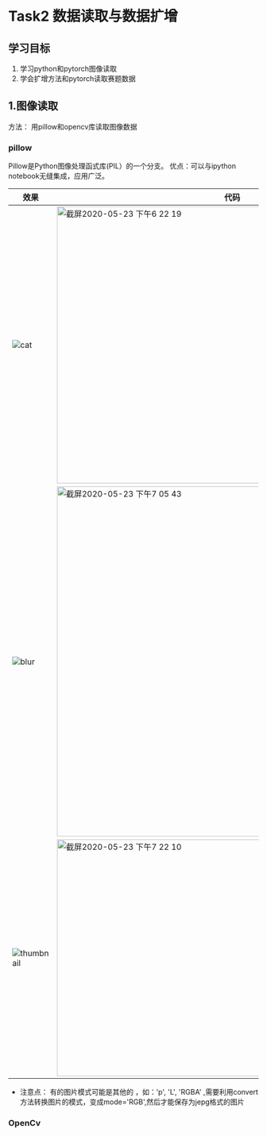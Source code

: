 # Task2 数据读取与数据扩增

## 学习目标
1. 学习python和pytorch图像读取
2. 学会扩增方法和pytorch读取赛题数据


## 1.图像读取
方法： 用pillow和opencv库读取图像数据

### pillow
Pillow是Python图像处理函式库(PIL）的一个分支。
优点：可以与ipython notebook无缝集成，应用广泛。

| 效果 | 代码 |
| ------------- | ------------- |
|![cat](https://user-images.githubusercontent.com/55572398/82728270-edf59e00-9d21-11ea-95bc-f7802e96a41c.jpg)| <img width="558" alt="截屏2020-05-23 下午6 22 19" src="https://user-images.githubusercontent.com/55572398/82728449-bb987080-9d22-11ea-927b-a0c22bf62364.png">|
|![blur](https://user-images.githubusercontent.com/55572398/82729244-8c84fd80-9d28-11ea-8382-f0075f8dee95.jpg) | <img width="705" alt="截屏2020-05-23 下午7 05 43" src="https://user-images.githubusercontent.com/55572398/82729250-9dce0a00-9d28-11ea-915d-2c862246961b.png"> |
|![thumbnail](https://user-images.githubusercontent.com/55572398/82729528-d40c8900-9d2a-11ea-82de-da430390012a.jpg)  | <img width="477" alt="截屏2020-05-23 下午7 22 10" src="https://user-images.githubusercontent.com/55572398/82729537-e7b7ef80-9d2a-11ea-8711-2137180e7396.png"> |
* 注意点： 有的图片模式可能是其他的 ，如：'p', 'L', 'RGBA' ,需要利用convert方法转换图片的模式，变成mode='RGB',然后才能保存为jepg格式的图片

### OpenCv



